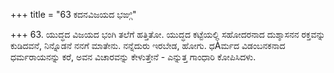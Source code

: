 +++
title = "63 ಕದನವಿಜಯದ ಭಙ್ಗಿ"

+++
63. ಯುದ್ಧದ ವಿಜಯದ ಭಂಗಿ ತಲೆಗೆ ಹತ್ತಿತೋ. ಯುದ್ಧದ ಕಟ್ಟೆಯಲ್ಲಿ ಸಹೋದರನಾದ ದುಶ್ಶಾಸನನ ರಕ್ತವನ್ನು ಕುಡಿದವನೆ, ನಿನ್ನೊಡನೆ ನನಗೆ ಮಾತೇನು. ನನ್ನೆದುರು ಇರಬೇಡ, ಹೋಗು. ಧÀರ್ಮದ ವಿಡಂಬನಕನಾದ ಧರ್ಮರಾಯನನ್ನು ಕರೆ,  ಅವನ ವಿಚಾರವನ್ನು ಕೇಳುತ್ತೇನೆ - ಎನ್ನುತ್ತ ಗಾಂಧಾರಿ ಕೋಪಿಸಿದಳು.